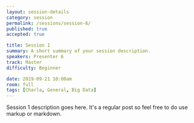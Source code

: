 ```yaml
---
layout: session-details
category: session
permalink: /sessions/session-6/
published: true
accepted: true

title: Session 1
summary: A short summary of your session description.
speakers: Presenter 6
track: Master
difficulty: Beginner

date: 2019-09-21 10:00am
room: full
tags: [Charla, General, Big Data]
---
```


Session 1 description goes here. It's a regular post so feel free to do use markup or markdown.
